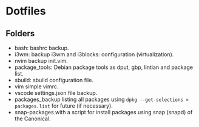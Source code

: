 # Dotfiles

## Folders

- bash: bashrc backup.
- i3wm: backup i3wm and i3blocks: configuration (virtualization).
- nvim backup init.vim.
- package_tools: Debian package tools as dput, gbp, lintian and package list.
- sbuild: sbuild configuration file.
- vim simple vimrc.
- vscode settings.json file backup.
- packages_backup listing all packages using `dpkg --get-selections > packages.list` for future (if necessary).
- snap-packages with a script for install packages using snap (snapd) of the Canonical.
